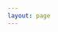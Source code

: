 ```yaml
---
layout: page
---
```

<script setup>
import {
  VPTeamPage,
  VPTeamPageTitle,
  VPTeamMembers
} from 'vitepress/theme';

const members = [
  {
    avatar: 'https://www.github.com/xiaoman1221.png',
    name: 'Jiuqi Man',
    title: '小满1221',
    links: [
      { icon: 'github', link: 'https://github.com/xiaoman1221' },
      { icon: 'twitter', link: 'https://twitter.com/xiaoman1221' },
      { icon: 'wordpress', link: 'https://www.manjiuqi.com/' },
    ]
  },
]
</script>

<VPTeamPage>
  <VPTeamPageTitle>
    <template #title>
      关于我
    </template>
    <template #lead>
        小满，是个人
    </template>
  </VPTeamPageTitle>
  <VPTeamMembers
    :members="members"
  />
</VPTeamPage>